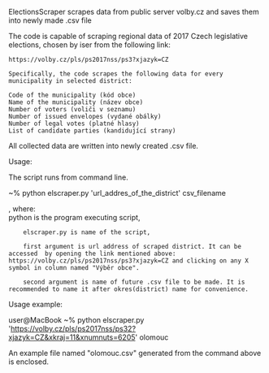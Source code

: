 ElectionsScraper scrapes data from public server volby.cz and saves them into newly made .csv file

The code is capable of scraping regional data of 2017 Czech legislative elections, chosen by iser from the following link: 

    https://volby.cz/pls/ps2017nss/ps3?xjazyk=CZ

    Specifically, the code scrapes the following data for every municipality in selected district: 
    
    Code of the municipality (kód obce)
    Name of the municipality (název obce)
    Number of voters (voliči v seznamu)
    Number of issued envelopes (vydané obálky)
    Number of legal votes (platné hlasy)
    List of candidate parties (kandidující strany)
   
All collected data are written into newly created .csv file.

Usage:

The script runs from command line.

 ~% python elscraper.py 'url_addres_of_the_district' csv_filename

, where:  
        python is the program executing script, 
        
        elscraper.py is name of the script,
        
        first argument is url address of scraped district. It can be accessed  by opening the link mentioned above: https://volby.cz/pls/ps2017nss/ps3?xjazyk=CZ and clicking on any X symbol in column named "Výběr obce". 
     
    	second argument is name of future .csv file to be made. It is recommended to name it after okres(district) name for convenience.
    	
Usage example:

user@MacBook ~% python elscraper.py 'https://volby.cz/pls/ps2017nss/ps32?xjazyk=CZ&xkraj=11&xnumnuts=6205' olomouc
    	
An example file named "olomouc.csv" generated from the command above is enclosed.

